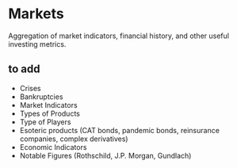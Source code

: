 # Markets
Aggregation of market indicators, financial history, and other useful investing metrics.

## to add

* Crises 
* Bankruptcies
* Market Indicators
* Types of Products 
* Type of Players 
* Esoteric products (CAT bonds, pandemic bonds, reinsurance companies, complex derivatives)
* Economic Indicators
* Notable Figures (Rothschild, J.P. Morgan, Gundlach) 
